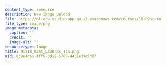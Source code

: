 ```yaml
---
content_type: resource
description: New image Upload
file: https://ol-ocw-studio-app-qa.s3.amazonaws.com/courses/18-02sc-multivariable-calculus-fall-2010/6c0e4b61fff58d1257604451e39c5d87_MIT18_02SC_L22Brds_17a.png
file_type: image/png
image_metadata:
  caption: ''
  credit: ''
  image-alt: ''
resourcetype: Image
title: MIT18_02SC_L22Brds_17a.png
uid: 6c0e4b61-fff5-8d12-5760-4451e39c5d87
---
```

